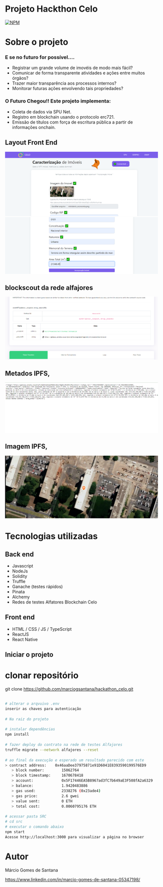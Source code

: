 # Projeto Hackthon Celo
[![NPM](https://img.shields.io/npm/l/react)](https://github.com/marciogsantana/hackathon_celo/blob/main/LICENCE) 

# Sobre o projeto

### E se no futuro for possível….
- Registrar um grande volume de imovéis de modo mais fácil?
- Comunicar de forma transparente atividades e ações entre muitos órgãos?
- Trazer maior transparência aos processos internos?
- Monitorar futuras ações envolvendo tais propriedades?

### O Futuro Chegou!! Este projeto implementa:

- Coleta de dados via SPU Net. 
- Registro em blockchain usando o protocolo erc721.
- Emissão de títulos com força de escritura pública a partir de informações onchain.



## Layout Front End
![Front1](https://github.com/marciogsantana/imagens/blob/main/imagem_front.png) ![Front 2](https://github.com/marciogsantana/imagens/blob/main/imagem_front2.png)


## blockscout da rede alfajores
![Blockscout](https://github.com/marciogsantana/imagens/blob/main/block.png)  

## Metados IPFS,
![IPFS](https://github.com/marciogsantana/imagens/blob/main/metadas_pinata.png)  

## Imagem IPFS,
![IPFS Imaggem](https://github.com/marciogsantana/imagens/blob/main/metadas_pinata_imagem.png)  


# Tecnologias utilizadas
## Back end
- Javascript
- NodeJs
- Solidity
- Truffle
- Ganache (testes rápidos)
- Pinata
- Alchemy
- Redes de testes Alfatores Blockchain Celo
## Front end
- HTML / CSS / JS / TypeScript
- ReactJS
- React Native
## Iniciar o projeto

# clonar repositório
git clone https://github.com/marciogsantana/hackathon_celo.git

```bash

# alterar o arqvuivo .env
inserir as chaves para autenticação

# Na raiz do projeto

# instalar dependências
npm install

# fazer deploy do contrato na rede de testes Alfajores
truffle migrate --network alfajores --reset

# ao final da execução e esperado um resultado parecido com este
> contract address:    0x46aaDee37975871e91D6041E8393590199576ED9
   > block number:        15062764
   > block timestamp:     1670678418
   > account:             0x5F17446EA5B8967ad3fC7b649aE3F508fA2a6329
   > balance:             1.9420483886
   > gas used:            2338276 (0x23ade4)
   > gas price:           2.6 gwei
   > value sent:          0 ETH
   > total cost:          0.0060795176 ETH

# acessar pasta SRC
# cd src
# executar o comando abaixo
npm start
Acesse http://localhost:3000 para visualizar a página no browser
```

# Autor

Márcio Gomes de Santana

https://www.linkedin.com/in/marcio-gomes-de-santana-05347198/
